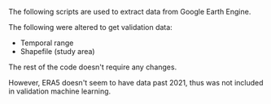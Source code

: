 The following scripts are used to extract data from Google Earth Engine.

The following were altered to get validation data:
  - Temporal range
  - Shapefile (study area)

The rest of the code doesn't require any changes.

However, ERA5 doesn't seem to have data past 2021, thus was not included in validation machine learning.
